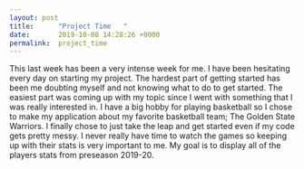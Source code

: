 ```yaml
---
layout: post
title:      "Project Time   "
date:       2019-10-08 14:28:26 +0000
permalink:  project_time
---
```



This last week has been a very intense week for me. I have been hesitating every day on starting my project. The hardest part of getting started has been me doubting myself and not knowing what to do to get started. The easiest part was coming up with my topic since I went with something that I was really interested in. I have a big hobby for playing basketball so I chose to make my application about my favorite basketball team; The Golden State Warriors. I finally chose to just take the leap and get started even if my code gets pretty messy. I never really have time to watch the games so keeping up with their stats is very important to me.  My goal is to display all of the players stats from preseason 2019-20. 
